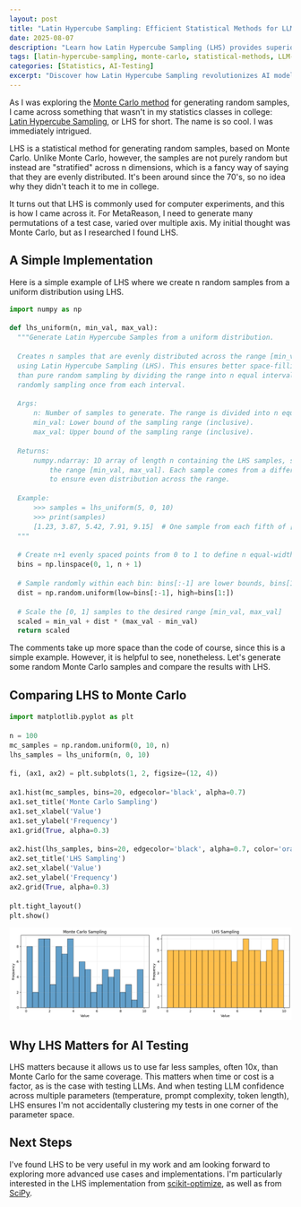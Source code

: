 ```yaml
---
layout: post
title: "Latin Hypercube Sampling: Efficient Statistical Methods for LLM Testing"
date: 2025-08-07
description: "Learn how Latin Hypercube Sampling (LHS) provides superior space-filling properties for AI model testing, using 10x fewer samples than Monte Carlo methods while ensuring better parameter coverage."
tags: [latin-hypercube-sampling, monte-carlo, statistical-methods, LLM-testing, sampling-algorithms, MetaReason, python]
categories: [Statistics, AI-Testing]
excerpt: "Discover how Latin Hypercube Sampling revolutionizes AI model testing with efficient stratified sampling that outperforms traditional Monte Carlo methods."
---
```


As I was exploring the [Monte Carlo method](https://en.wikipedia.org/wiki/Monte_Carlo_method) for generating random samples, I came across something that wasn't in my statistics classes in college: [Latin Hypercube Sampling](https://en.wikipedia.org/wiki/Latin_hypercube_sampling), or LHS for short. The name is so cool. I was immediately intrigued.

LHS is a statistical method for generating random samples, based on Monte Carlo. Unlike Monte Carlo, however, the samples are not purely random but instead are "stratified" across n dimensions, which is a fancy way of saying that they are evenly distributed. It's been around since the 70's, so no idea why they didn't teach it to me in college. 

It turns out that LHS is commonly used for computer experiments, and this is how I came across it. For MetaReason, I need to generate many permutations of a test case, varied over multiple axis. My initial thought was Monte Carlo, but as I researched I found LHS.

## A Simple Implementation 

Here is a simple example of LHS where we create n random samples from a uniform distribution using LHS.

```python
import numpy as np

def lhs_uniform(n, min_val, max_val):
  """Generate Latin Hypercube Samples from a uniform distribution.
    
  Creates n samples that are evenly distributed across the range [min_val, max_val]
  using Latin Hypercube Sampling (LHS). This ensures better space-filling properties
  than pure random sampling by dividing the range into n equal intervals and 
  randomly sampling once from each interval.
  
  Args:
      n: Number of samples to generate. The range is divided into n equal intervals.
      min_val: Lower bound of the sampling range (inclusive).
      max_val: Upper bound of the sampling range (inclusive).
  
  Returns:
      numpy.ndarray: 1D array of length n containing the LHS samples, scaled to
          the range [min_val, max_val]. Each sample comes from a different interval
          to ensure even distribution across the range.
  
  Example:
      >>> samples = lhs_uniform(5, 0, 10)
      >>> print(samples)
      [1.23, 3.87, 5.42, 7.91, 9.15]  # One sample from each fifth of [0, 10]
  """

  # Create n+1 evenly spaced points from 0 to 1 to define n equal-width bins
  bins = np.linspace(0, 1, n + 1)
  
  # Sample randomly within each bin: bins[:-1] are lower bounds, bins[1:] are upper bounds
  dist = np.random.uniform(low=bins[:-1], high=bins[1:])
  
  # Scale the [0, 1] samples to the desired range [min_val, max_val]
  scaled = min_val + dist * (max_val - min_val)
  return scaled
```

The comments take up more space than the code of course, since this is a simple example. However, it is helpful to see, nonetheless. Let's generate some random Monte Carlo samples and compare the results with LHS.

## Comparing LHS to Monte Carlo

```python
import matplotlib.pyplot as plt

n = 100
mc_samples = np.random.uniform(0, 10, n)
lhs_samples = lhs_uniform(n, 0, 10)

fi, (ax1, ax2) = plt.subplots(1, 2, figsize=(12, 4))

ax1.hist(mc_samples, bins=20, edgecolor='black', alpha=0.7)
ax1.set_title('Monte Carlo Sampling')
ax1.set_xlabel('Value')
ax1.set_ylabel('Frequency')
ax1.grid(True, alpha=0.3)

ax2.hist(lhs_samples, bins=20, edgecolor='black', alpha=0.7, color='orange')
ax2.set_title('LHS Sampling')
ax2.set_xlabel('Value')
ax2.set_ylabel('Frequency')
ax2.grid(True, alpha=0.3)

plt.tight_layout()
plt.show()

```

![Monte Carlo vs LHS Sampling](/assets/images/2025-08-07-lhs-sampling.png)

## Why LHS Matters for AI Testing

LHS matters because it allows us to use far less samples, often 10x, than Monte Carlo for the same coverage. This matters when time or cost is a factor, as is the case with testing LLMs. And when testing LLM confidence across multiple parameters (temperature, prompt complexity, token length), LHS ensures I'm not accidentally clustering my tests in one corner of the parameter space.

## Next Steps

I've found LHS to be very useful in my work and am looking forward to exploring more advanced use cases and implementations. I'm particularly interested in the LHS implementation from [scikit-optimize](https://scikit-optimize.github.io/stable/modules/generated/skopt.sampler.Lhs.html?highlight=lhs#skopt.sampler.Lhs), as well as from [SciPy](https://docs.scipy.org/doc/scipy/reference/generated/scipy.stats.qmc.LatinHypercube.html). 